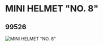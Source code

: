 # MINI HELMET "NO. 8"
## 99526
![MINI HELMET "NO. 8"](https://lc-www-live-s.legocdn.com/media/bricks/5/2/4651309.jpg)